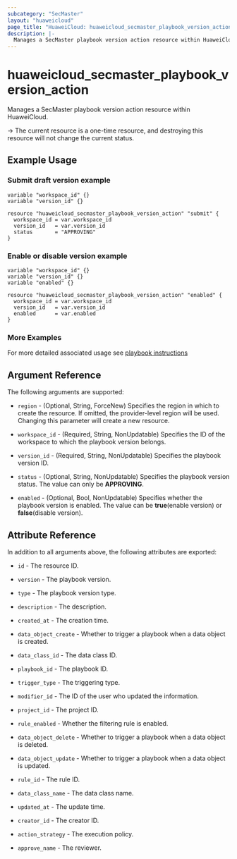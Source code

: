 ```yaml
---
subcategory: "SecMaster"
layout: "huaweicloud"
page_title: "HuaweiCloud: huaweicloud_secmaster_playbook_version_action"
description: |-
  Manages a SecMaster playbook version action resource within HuaweiCloud.
---
```


# huaweicloud_secmaster_playbook_version_action

Manages a SecMaster playbook version action resource within HuaweiCloud.

-> The current resource is a one-time resource, and destroying this resource will not change the current status.

## Example Usage

### Submit draft version example

```hcl
variable "workspace_id" {}
variable "version_id" {}

resource "huaweicloud_secmaster_playbook_version_action" "submit" {
  workspace_id = var.workspace_id
  version_id   = var.version_id
  status       = "APPROVING"   
}
```

### Enable or disable version example

```hcl
variable "workspace_id" {}
variable "version_id" {}
variable "enabled" {}

resource "huaweicloud_secmaster_playbook_version_action" "enabled" {
  workspace_id = var.workspace_id
  version_id   = var.version_id
  enabled      = var.enabled
}
```

### More Examples

For more detailed associated usage see [playbook instructions](/examples/secmaster/playbook/README.md)

## Argument Reference

The following arguments are supported:

* `region` - (Optional, String, ForceNew) Specifies the region in which to create the resource.
  If omitted, the provider-level region will be used. Changing this parameter will create a new resource.

* `workspace_id` - (Required, String, NonUpdatable) Specifies the ID of the workspace to which the playbook version belongs.

* `version_id` - (Required, String, NonUpdatable) Specifies the playbook version ID.

* `status` - (Optional, String, NonUpdatable) Specifies the playbook version status. The value can only be **APPROVING**.

* `enabled` - (Optional, Bool, NonUpdatable) Specifies whether the playbook version is enabled.
  The value can be **true**(enable version) or **false**(disable version).

## Attribute Reference

In addition to all arguments above, the following attributes are exported:

* `id` - The resource ID.

* `version` - The playbook version.

* `type` - The playbook version type.

* `description` - The description.

* `created_at` - The creation time.

* `data_object_create` - Whether to trigger a playbook when a data object is created.

* `data_class_id` - The data class ID.

* `playbook_id` - The playbook ID.

* `trigger_type` - The triggering type.

* `modifier_id` - The ID of the user who updated the information.

* `project_id` - The project ID.

* `rule_enabled` - Whether the filtering rule is enabled.

* `data_object_delete` - Whether to trigger a playbook when a data object is deleted.

* `data_object_update` - Whether to trigger a playbook when a data object is updated.

* `rule_id` - The rule ID.

* `data_class_name` - The data class name.

* `updated_at` - The update time.

* `creator_id` - The creator ID.

* `action_strategy` - The execution policy.

* `approve_name` - The reviewer.
